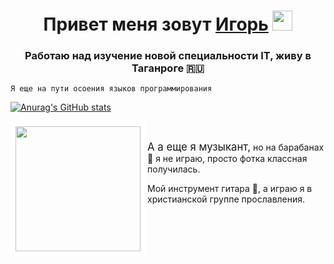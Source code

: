  <!-- Страница приветствия -->
 
<h1 align="center">Привет меня зовут <a href="https://daniilshat.ru/" target="_blank">Игорь</a> 
<img src="https://github.com/blackcater/blackcater/raw/main/images/Hi.gif" height="32"/></h1>



<h3  align="center">Работаю над изучение новой специальности IT, живу в Таганроге  🇷🇺 </h3>

    Я еще на пути осоения языков программирования
[![Anurag's GitHub stats](https://github-readme-stats.vercel.app/api?username=Argentovskii)](https://github.com/Argentovskii/github-readme-stats)

<p><img src="https://avatars.githubusercontent.com/u/149053696?v=4"   align="left" height="200" style=" border: 8px solid #ffffff;"/> 
<br>
<p> <big> А а еще я музыкант,</big>  но на барабанах🥁 я не играю,  просто фотка классная получилась. 
</p>
<p>Мой инструмент гитара 🎸, а играю я в христианской группе прославления.
</p>


